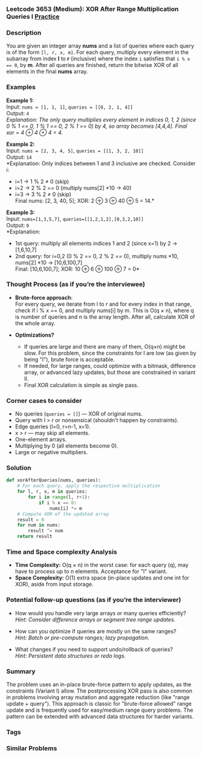 ### Leetcode 3653 (Medium): XOR After Range Multiplication Queries I [Practice](https://leetcode.com/problems/xor-after-range-multiplication-queries-i)

### Description  
You are given an integer array **nums** and a list of queries where each query is of the form `[l, r, x, m]`. For each query, multiply every element in the subarray from index **l** to **r** (inclusive) where the index `i` satisfies that `i % x == 0`, by **m**. After all queries are finished, return the bitwise XOR of all elements in the final **nums** array.

### Examples  

**Example 1:**  
Input: `nums = [1, 1, 1]`, `queries = [[0, 2, 1, 4]]`  
Output: `4`  
*Explanation: The only query multiplies every element in indices 0, 1, 2 (since 0 % 1 == 0, 1 % 1 == 0, 2 % 1 == 0) by 4, so array becomes [4,4,4]. Final xor = 4 ⊕ 4 ⊕ 4 = 4.*

**Example 2:**  
Input: `nums = [2, 3, 4, 5]`, `queries = [[1, 3, 2, 10]]`  
Output: `14`  
*Explanation: Only indices between 1 and 3 inclusive are checked. Consider i:  
   - i=1 → 1 % 2 ≠ 0 (skip)  
   - i=2 → 2 % 2 == 0 (multiply nums[2] \*10 → 40)  
   - i=3 → 3 % 2 ≠ 0 (skip)  
   Final nums: [2, 3, 40, 5]; XOR: 2 ⊕ 3 ⊕ 40 ⊕ 5 = 14.*

**Example 3:**  
Input: `nums=[1,3,5,7]`, `queries=[[1,2,1,2],[0,3,2,10]]`  
Output: `0`  
*Explanation:  
- 1st query: multiply all elements indices 1 and 2 (since x=1) by 2 → [1,6,10,7]  
- 2nd query: for i=0,2 (0 % 2 == 0, 2 % 2 == 0), multiply nums \*10, nums[2] \*10 → [10,6,100,7]  
Final: [10,6,100,7]; XOR: 10 ⊕ 6 ⊕ 100 ⊕ 7 = 0*

### Thought Process (as if you’re the interviewee)  

- **Brute-force approach**:  
  For every query, we iterate from l to r and for every index in that range, check if i % x == 0, and multiply nums[i] by m. This is O(q × n), where q is number of queries and n is the array length. After all, calculate XOR of the whole array.

- **Optimizations?**  
  - If queries are large and there are many of them, O(q×n) might be slow. For this problem, since the constraints for I are low (as given by being "I"), brute force is acceptable.
  - If needed, for large ranges, could optimize with a bitmask, difference array, or advanced lazy updates, but those are constrained in variant II.
  - Final XOR calculation is simple as single pass.

### Corner cases to consider  
- No queries (`queries = []`) — XOR of original nums.
- Query with l > r or nonsensical (shouldn't happen by constraints).
- Edge queries (l=0, r=n-1, x=1).
- x > r — may skip all elements.
- One-element arrays.
- Multiplying by 0 (all elements become 0).
- Large or negative multipliers.

### Solution

```python
def xorAfterQueries(nums, queries):
    # For each query, apply the respective multiplication
    for l, r, x, m in queries:
        for i in range(l, r+1):
            if i % x == 0:
                nums[i] *= m
    # Compute XOR of the updated array
    result = 0
    for num in nums:
        result ^= num
    return result
```

### Time and Space complexity Analysis  

- **Time Complexity:** O(q × n) in the worst case: for each query (q), may have to process up to n elements. Acceptance for "I" variant.
- **Space Complexity:** O(1) extra space (in-place updates and one int for XOR), aside from input storage.

### Potential follow-up questions (as if you’re the interviewer)  

- How would you handle very large arrays or many queries efficiently?  
  *Hint: Consider difference arrays or segment tree range updates.*

- How can you optimize if queries are mostly on the same ranges?  
  *Hint: Batch or pre-compute ranges; lazy propagation.*

- What changes if you need to support undo/rollback of queries?  
  *Hint: Persistent data structures or redo logs.*

### Summary
The problem uses an in-place brute-force pattern to apply updates, as the constraints (Variant I) allow. The postprocessing XOR pass is also common in problems involving array mutation and aggregate reduction (like "range update + query"). This approach is classic for "brute-force allowed" range update and is frequently used for easy/medium range query problems. The pattern can be extended with advanced data structures for harder variants.

### Tags

### Similar Problems
